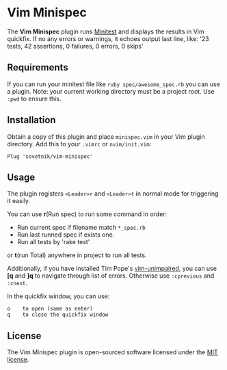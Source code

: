 # Vim Minispec

The **Vim Minispec** plugin runs [Minitest](https://github.com/seattlerb/minitest) and displays the results in Vim quickfix.
If no any errors or warnings, it echoes output last line, like: '23 tests, 42 assertions, 0 failures, 0 errors, 0 skips'

## Requirements

If you can run your minitest file like `ruby spec/awesome_spec.rb` you can use a plugin.
Note: your current working directory must be a project root.
Use `:pwd` to ensure this.

## Installation

Obtain a copy of this plugin and place `minispec.vim` in your Vim plugin directory.
Add this to your `.vimrc` or `nvim/init.vim`:
```
Plug 'sovetnik/vim-minispec'
```
## Usage

The plugin registers `<Leader>r` and `<Leader>t` in normal mode for triggering it easily. 

You can use **<Leader>r**(Run spec) to run some command in order:
- Run current spec if filename match `*_spec.rb`
- Run last runned spec if exists one.
- Run all tests by 'rake test'

or **<Leader>t**(run Total) anywhere in project to run all tests.

Additionally, if you have installed Tim Pope's [vim-unimpaired](https://github.com/tpope/vim-unimpaired), you can use **[q** and **]q** to navigate through list of errors. 
Otherwise use `:cprevious` and `:cnext`.

In the quickfix window, you can use:

    o    to open (same as enter)
    q    to close the quickfix window


## License

The Vim Minispec plugin is open-sourced software licensed under the [MIT license](http://opensource.org/licenses/MIT).
